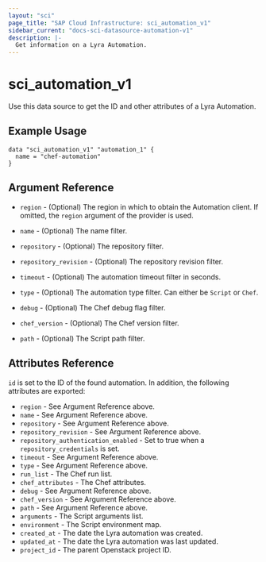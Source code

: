 ```yaml
---
layout: "sci"
page_title: "SAP Cloud Infrastructure: sci_automation_v1"
sidebar_current: "docs-sci-datasource-automation-v1"
description: |-
  Get information on a Lyra Automation.
---
```


# sci\_automation\_v1

Use this data source to get the ID and other attributes of a Lyra Automation.

## Example Usage

```hcl
data "sci_automation_v1" "automation_1" {
  name = "chef-automation"
}
```

## Argument Reference

* `region` - (Optional) The region in which to obtain the Automation client. If
   omitted, the `region` argument of the provider is used.

* `name` - (Optional) The name filter.

* `repository` - (Optional) The repository filter.

* `repository_revision` - (Optional) The repository revision filter.

* `timeout` - (Optional) The automation timeout filter in seconds.

* `type` - (Optional) The automation type filter. Can either be `Script` or
  `Chef`.

* `debug` - (Optional) The Chef debug flag filter.

* `chef_version` - (Optional) The Chef version filter.

* `path` - (Optional) The Script path filter.

## Attributes Reference

`id` is set to the ID of the found automation. In addition, the following
attributes are exported:

* `region` - See Argument Reference above.
* `name` - See Argument Reference above.
* `repository` - See Argument Reference above.
* `repository_revision` - See Argument Reference above.
* `repository_authentication_enabled` - Set to true when a
  `repository_credentials` is set.
* `timeout` - See Argument Reference above.
* `type` - See Argument Reference above.
* `run_list` - The Chef run list.
* `chef_attributes` - The Chef attributes.
* `debug` - See Argument Reference above.
* `chef_version` - See Argument Reference above.
* `path` - See Argument Reference above.
* `arguments` - The Script arguments list.
* `environment` - The Script environment map.
* `created_at` - The date the Lyra automation was created.
* `updated_at` - The date the Lyra automation was last updated.
* `project_id` - The parent Openstack project ID.
